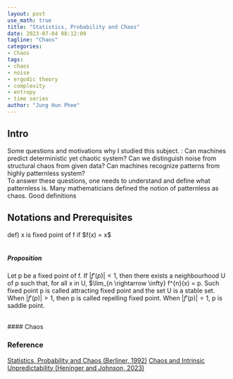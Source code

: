 ```yaml
---
layout: post
use_math: true
title: "Statistics, Probability and Chaos"
date: 2023-07-04 08:12:09
tagline: "Chaos"
categories:
- Chaos
tags:
- chaos
- noise
- ergodic theory
- complexity
- entropy
- time series
author: "Jung Hun Phee"
---
```


<h2> Intro </h2>
Some questions and motivations why I studied this subject. : Can machines predict deterministic yet chaotic system? Can we distinguish noise from structural chaos from given data? Can machines recognize patterns from highly patternless system?
<br/>
To answer these questions, one needs to understand and define what patternless is. Many mathematicians defined the notion of patternless as chaos. Good definitions  
<br/>

<h2> Notations and Prerequisites </h2>
def) x is fixed point of f if $f(x) = x$
<br/>
<br/>

##### Proposition
Let p be a fixed point of f. If $|f'(p)| < 1$, then there exists a neighbourhood U of p such that, for all x in U, $\lim_{n \rightarrow \infty} f^{n}(x) = p. Such fixed point p is called attracting fixed point and the set U is a stable set. When $|f'(p)| > 1$, then p is called repelling fixed point. When $|f'(p)| = 1$, p is saddle point.

<br/>
#### Chaos





### Reference
[Statistics, Probability and Chaos (Berliner, 1992)](https://pdodds.w3.uvm.edu/files/papers/others/1992/berliner1992a.pdf)
[Chaos and Intrinsic Unpredictability (Heninger and Johnson, 2023)](http://aiimpacts.org/wp-content/uploads/2023/04/Chaos-and-Intrinsic-Unpredictability.pdf)
